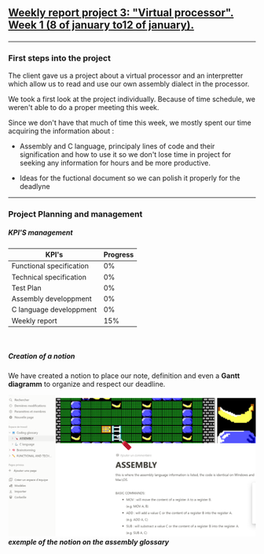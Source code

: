 <h2><u><strong>Weekly report project 3: "Virtual processor". Week 1 (8 of january to12 of january).</strong></u>

--------------------------------------------------------
<h3>First steps into the project</h3>

The client gave us a project about a virtual processor and an interpretter which allow us to read and use our own assembly dialect in the processor.

We took a first look at the project individually. Because of time schedule, we weren't able to do a proper meeting this week.

Since we don't have that much of time this week, we mostly spent our time acquiring the information about :

- Assembly and C language, principaly lines of code and their signification  and how to use it so we don't lose time in project for seeking any information for hours and be more productive.

- Ideas for the fuctional document so we can polish it properly for the deadlyne

--------------------------------------------------------
<h3>Project Planning and management</h3>

<h5>KPI'S management </h5>

| KPI's   | Progress |
| -------- | ------- |
| Functional specification  | 0%   |
| Technical specification | 0%   |
| Test Plan| 0%   |
| Assembly developpment | 0%   |
| C language developpment | 0%  |
| Weekly report  | 15%   |

<br>
<h5>Creation of a notion</h5>
We have created a notion to place our note, definition  and even a <strong>Gantt diagramm</strong> to organize and respect our deadline.

<br>

![Alt text](/image/Notionweek1.png)
***exemple of the notion on the assembly glossary***




